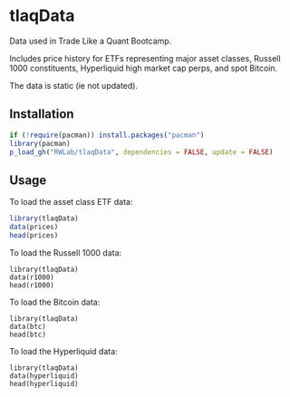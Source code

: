 # tlaqData
Data used in Trade Like a Quant Bootcamp.

Includes price history for ETFs representing major asset classes, 
Russell 1000 constituents, Hyperliquid high market cap perps, and spot Bitcoin.

The data is static (ie not updated).

## Installation

```R
if (!require(pacman)) install.packages("pacman")
library(pacman)
p_load_gh("RWLab/tlaqData", dependencies = FALSE, update = FALSE)
```

## Usage

To load the asset class ETF data:
```R
library(tlaqData)
data(prices)
head(prices)
```

To load the Russell 1000 data:
```
library(tlaqData)
data(r1000)
head(r1000)
```

To load the Bitcoin data:
```
library(tlaqData)
data(btc)
head(btc)
```
To load the Hyperliquid data:
```
library(tlaqData)
data(hyperliquid)
head(hyperliquid)
```
